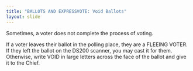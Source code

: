 ```yaml
---
title: "BALLOTS AND EXPRESSVOTE: Void Ballots"
layout: slide
---
```


Sometimes, a voter does not complete the process of voting.

If a voter leaves their ballot in the polling place, they are a FLEEING VOTER. If they left the ballot on the DS200 scanner, you may cast it for them. Otherwise, write VOID in large letters across the face of the ballot and give it to the Chief.
